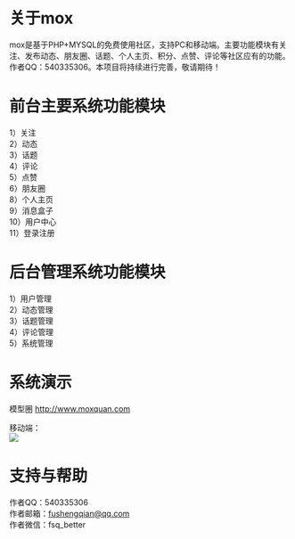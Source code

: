 # 关于mox
mox是基于PHP+MYSQL的免费使用社区，支持PC和移动端。主要功能模块有关注、发布动态、朋友圈、话题、个人主页、积分、点赞、评论等社区应有的功能。作者QQ：540335306。本项目将持续进行完善，敬请期待！

# 前台主要系统功能模块
1）关注</br>
2）动态</br>
3）话题</br>
4）评论</br>
5）点赞</br>
6）朋友圈</br>
8）个人主页</br>
9）消息盒子</br>
10）用户中心</br>
11）登录注册</br>

# 后台管理系统功能模块
1）用户管理</br>
2）动态管理</br>
3）话题管理</br>
4）评论管理</br>
5）系统管理</br>

# 系统演示
模型圈 http://www.moxquan.com </br>

移动端：</br>
<img src="http://www.moxquan.com/static/upload/01/14-1.png"/>

# 支持与帮助
作者QQ：540335306</br>
作者邮箱：fushengqian@qq.com</br>
作者微信：fsq_better</br>


